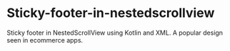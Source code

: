 # Sticky-footer-in-nestedscrollview
Sticky footer in NestedScrollView using Kotlin and XML. A popular design seen in ecommerce apps.
